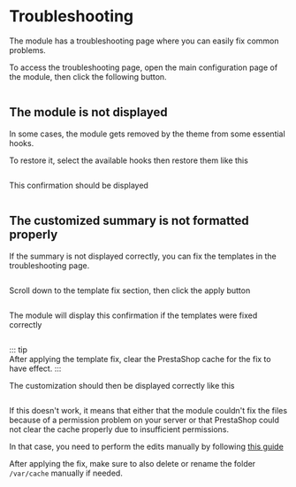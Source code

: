 # Troubleshooting

The module has a troubleshooting page where you can easily fix common problems.

To access the troubleshooting page, open the main configuration page of the module, then click the
following button.

<img srcset="/productdesigner/images/troubleshoot-btn.png 2x">

## The module is not displayed

In some cases, the module gets removed by the theme from some essential hooks.

To restore it, select the available hooks then restore them like this

<img srcset="/productdesigner/images/hooks.jpg 2x">

This confirmation should be displayed

<img srcset="/productdesigner/images/hooks-restored.jpg 2x">

## The customized summary is not formatted properly

If the summary is not displayed correctly, you can fix the templates in the troubleshooting page.

<img srcset="/dynamicproduct/images/summary-misformat.jpg 2x">

Scroll down to the template fix section, then click the apply button

<img srcset="/productdesigner/images/template-fix.jpg 2x">

The module will display this confirmation if the templates were fixed correctly

<img srcset="/productdesigner/images/template-fixed.jpg 2x">

::: tip   
After applying the template fix, clear the PrestaShop cache for the fix to have effect.
:::

The customization should then be displayed correctly like this

<img srcset="/productdesigner/images/customization-summary.jpg 2x" class="padding border">

If this doesn't work, it means that either that the module couldn't fix the files because of a
permission problem on your server or that PrestaShop could not clear the cache properly due to
insufficient permissions.

In that case, you need to perform the edits manually by
following [this guide](https://gist.github.com/unlocomqx/f0b86a1ce938405c315d5de979011b95)

After applying the fix, make sure to also delete or rename the folder `/var/cache` manually if
needed.
